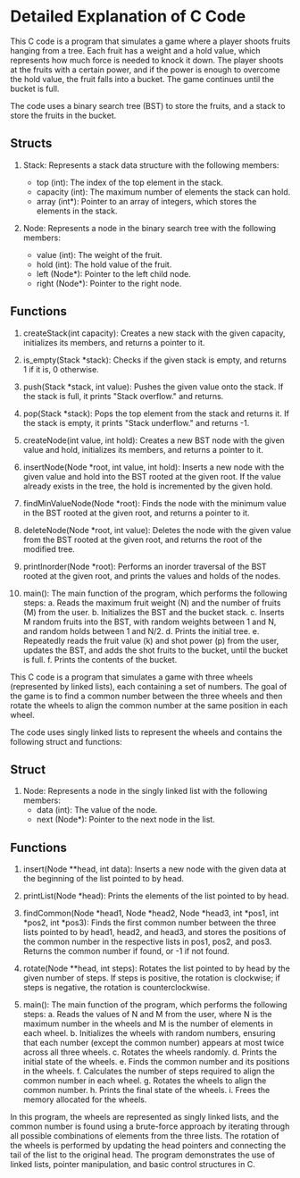 # Detailed Explanation of C Code

This C code is a program that simulates a game where a player shoots fruits hanging from a tree. Each fruit has a weight and a hold value, which represents how much force is needed to knock it down. The player shoots at the fruits with a certain power, and if the power is enough to overcome the hold value, the fruit falls into a bucket. The game continues until the bucket is full.

The code uses a binary search tree (BST) to store the fruits, and a stack to store the fruits in the bucket.

## Structs

1. Stack: Represents a stack data structure with the following members:
   - top (int): The index of the top element in the stack.
   - capacity (int): The maximum number of elements the stack can hold.
   - array (int*): Pointer to an array of integers, which stores the elements in the stack.

2. Node: Represents a node in the binary search tree with the following members:
   - value (int): The weight of the fruit.
   - hold (int): The hold value of the fruit.
   - left (Node*): Pointer to the left child node.
   - right (Node*): Pointer to the right node.

## Functions

1. createStack(int capacity): Creates a new stack with the given capacity, initializes its members, and returns a pointer to it.

2. is_empty(Stack *stack): Checks if the given stack is empty, and returns 1 if it is, 0 otherwise.

3. push(Stack *stack, int value): Pushes the given value onto the stack. If the stack is full, it prints "Stack overflow." and returns.

4. pop(Stack *stack): Pops the top element from the stack and returns it. If the stack is empty, it prints "Stack underflow." and returns -1.

5. createNode(int value, int hold): Creates a new BST node with the given value and hold, initializes its members, and returns a pointer to it.

6. insertNode(Node *root, int value, int hold): Inserts a new node with the given value and hold into the BST rooted at the given root. If the value already exists in the tree, the hold is incremented by the given hold.

7. findMinValueNode(Node *root): Finds the node with the minimum value in the BST rooted at the given root, and returns a pointer to it.

8. deleteNode(Node *root, int value): Deletes the node with the given value from the BST rooted at the given root, and returns the root of the modified tree.

9. printInorder(Node *root): Performs an inorder traversal of the BST rooted at the given root, and prints the values and holds of the nodes.

10. main(): The main function of the program, which performs the following steps:
    a. Reads the maximum fruit weight (N) and the number of fruits (M) from the user.
    b. Initializes the BST and the bucket stack.
    c. Inserts M random fruits into the BST, with random weights between 1 and N, and random holds between 1 and N/2.
    d. Prints the initial tree.
    e. Repeatedly reads the fruit value (k) and shot power (p) from the user, updates the BST, and adds the shot fruits to the bucket, until the bucket is full.
    f. Prints the contents of the bucket.

This C code is a program that simulates a game with three wheels (represented by linked lists), each containing a set of numbers. The goal of the game is to find a common number between the three wheels and then rotate the wheels to align the common number at the same position in each wheel.

The code uses singly linked lists to represent the wheels and contains the following struct and functions:

## Struct

1. Node: Represents a node in the singly linked list with the following members:
   - data (int): The value of the node.
   - next (Node*): Pointer to the next node in the list.

## Functions

1. insert(Node **head, int data): Inserts a new node with the given data at the beginning of the list pointed to by head.

2. printList(Node *head): Prints the elements of the list pointed to by head.

3. findCommon(Node *head1, Node *head2, Node *head3, int *pos1, int *pos2, int *pos3): Finds the first common number between the three lists pointed to by head1, head2, and head3, and stores the positions of the common number in the respective lists in pos1, pos2, and pos3. Returns the common number if found, or -1 if not found.

4. rotate(Node **head, int steps): Rotates the list pointed to by head by the given number of steps. If steps is positive, the rotation is clockwise; if steps is negative, the rotation is counterclockwise.

5. main(): The main function of the program, which performs the following steps:
   a. Reads the values of N and M from the user, where N is the maximum number in the wheels and M is the number of elements in each wheel.
   b. Initializes the wheels with random numbers, ensuring that each number (except the common number) appears at most twice across all three wheels.
   c. Rotates the wheels randomly.
   d. Prints the initial state of the wheels.
   e. Finds the common number and its positions in the wheels.
   f. Calculates the number of steps required to align the common number in each wheel.
   g. Rotates the wheels to align the common number.
   h. Prints the final state of the wheels.
   i. Frees the memory allocated for the wheels.

In this program, the wheels are represented as singly linked lists, and the common number is found using a brute-force approach by iterating through all possible combinations of elements from the three lists. The rotation of the wheels is performed by updating the head pointers and connecting the tail of the list to the original head. The program demonstrates the use of linked lists, pointer manipulation, and basic control structures in C.